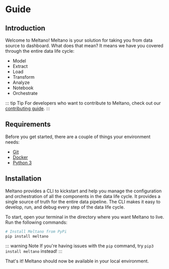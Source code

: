 # Guide

## Introduction

Welcome to Meltano! Meltano is your solution for taking you from data source to dashboard. What does that mean? It means we have you covered through the entire data life cycle:

- Model
- Extract
- Load
- Transform
- Analyze
- Notebook
- Orchestrate

::: tip Tip
For developers who want to contribute to Meltano, check out our [contributing guide](/docs/contributing.html).
:::

## Requirements

Before you get started, there are a couple of things your environment needs:

- [Git](https://git-scm.com/)
- [Docker](https://www.docker.com/get-started)
- [Python 3](https://realpython.com/installing-python/)

## Installation

Meltano provides a CLI to kickstart and help you manage the configuration and orchestration of all the components in the data life cycle. It provides a single source of truth for the entire data pipeline. The CLI makes it easy to develop, run, and debug every step of the data life cycle.

To start, open your terminal in the directory where you want Meltano to live. Run the following commands:

```bash
# Install Meltano from PyPi
pip install meltano
```

::: warning Note
If you're having issues with the `pip` command, try `pip3 install meltano` instead!
:::

That's it! Meltano should now be available in your local environment.
